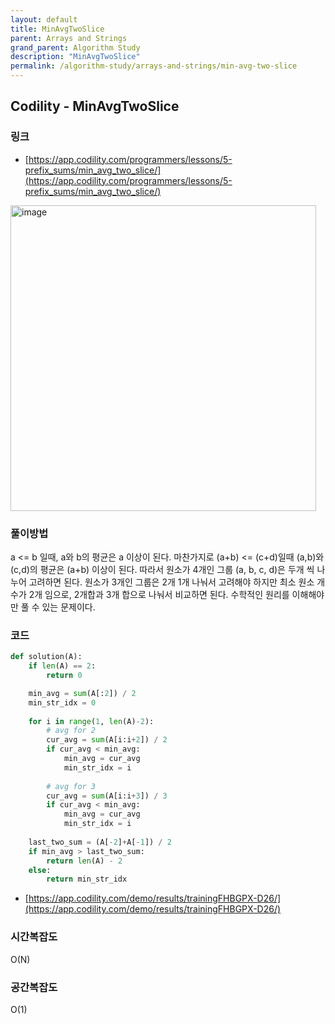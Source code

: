 ```yaml
---
layout: default
title: MinAvgTwoSlice
parent: Arrays and Strings
grand_parent: Algorithm Study
description: "MinAvgTwoSlice"
permalink: /algorithm-study/arrays-and-strings/min-avg-two-slice
---
```


## Codility - MinAvgTwoSlice
### 링크
- [https://app.codility.com/programmers/lessons/5-prefix_sums/min_avg_two_slice/](https://app.codility.com/programmers/lessons/5-prefix_sums/min_avg_two_slice/)

<img width="489" alt="image" src="https://user-images.githubusercontent.com/39396725/210468591-c9af95ad-608e-4af0-b0d0-a49fbeb54139.png">

### 풀이방법
a <= b 일때, a와 b의 평균은 a 이상이 된다. 마찬가지로 (a+b) <= (c+d)일때 (a,b)와 (c,d)의 평균은 (a+b) 이상이 된다.
따라서 원소가 4개인 그룹 (a, b, c, d)은 두개 씩 나누어 고려하면 된다.
원소가 3개인 그룹은 2개 1개 나눠서 고려해야 하지만 최소 원소 개수가 2개 임으로, 2개합과 3개 합으로 나눠서 비교하면 된다. 
수학적인 원리를 이해해야만 풀 수 있는 문제이다. 

### 코드 
```python
def solution(A):
    if len(A) == 2:
        return 0

    min_avg = sum(A[:2]) / 2
    min_str_idx = 0
    
    for i in range(1, len(A)-2):
        # avg for 2
        cur_avg = sum(A[i:i+2]) / 2
        if cur_avg < min_avg:
            min_avg = cur_avg
            min_str_idx = i
        
        # avg for 3
        cur_avg = sum(A[i:i+3]) / 3
        if cur_avg < min_avg:
            min_avg = cur_avg
            min_str_idx = i
        
    last_two_sum = (A[-2]+A[-1]) / 2
    if min_avg > last_two_sum:
        return len(A) - 2
    else:
        return min_str_idx    
```

- [https://app.codility.com/demo/results/trainingFHBGPX-D26/](https://app.codility.com/demo/results/trainingFHBGPX-D26/)

### 시간복잡도
O(N)

### 공간복잡도
O(1)
